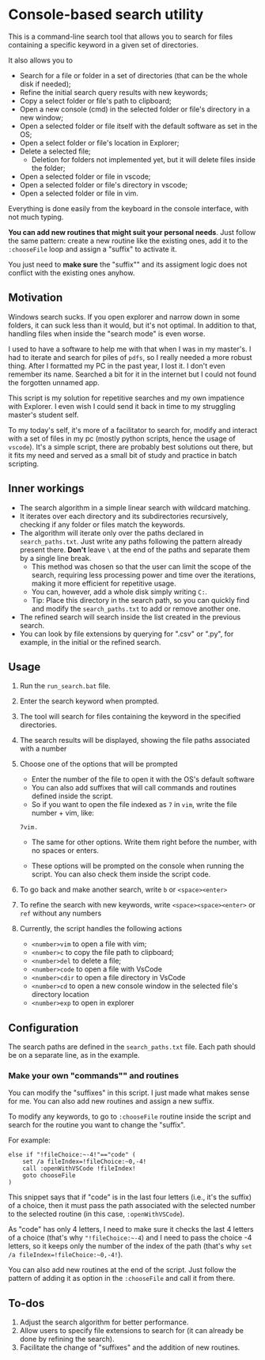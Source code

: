 # Console-based search utility

This is a command-line search tool that allows you to search for files containing a specific keyword in a given set of directories.

It also allows you to

- Search for a file or folder in a set of directories (that can be the whole disk if needed);
- Refine the initial search query results with new keywords;
- Copy a select folder or file's path to clipboard;
- Open a new console (cmd) in the selected folder or file's directory in a new window;
- Open a selected folder or file itself with the default software as set in the OS;
- Open a select folder or file's location in Explorer;
- Delete a selected file;
   - Deletion for folders not implemented yet, but it will delete files inside the folder;
- Open a selected folder or file in vscode;
- Open a selected folder or file's directory in vscode;
- Open a selected folder or file in vim.

Everything is done easily from the keyboard in the console interface, with not much typing.

**You can add new routines that might suit your personal needs**. Just follow the same pattern: create a new routine like the existing ones, add it to the `:chooseFile` loop and assign a "suffix" to activate it.

You just need to **make sure** the "suffix"" and its assigment logic does not conflict with the existing ones anyhow.

## Motivation

Windows search sucks. If you open explorer and narrow down in some folders, it can suck less than it would, but it's not optimal. In addition to that, handling files when inside the "search mode" is even worse.

I used to have a software to help me with that when I was in my master's. I had to iterate and search for piles of `pdfs`, so I really needed a more robust thing. After I formatted my PC in the past year, I lost it. I don't even remember its name. Searched a bit for it in the internet but I could not found the forgotten unnamed app.

This script is my solution for repetitive searches and my own impatience with Explorer. I even wish I could send it back in time to my struggling master's student self.

To my today's self, it's more of a facilitator to search for, modify and interact with a set of files in my pc (mostly python scripts, hence the usage of `vscode`). It's a simple script, there are probably best solutions out there, but it fits my need and served as a small bit of study and practice in batch scripting.

## Inner workings

- The search algorithm in a simple linear search with wildcard matching.
- It iterates over each directory and its subdirectories recursively, checking if any folder or files match the keywords.
- The algorithm will iterate only over the paths declared in `search_paths.txt`. Just write any paths following the pattern already present there. **Don't** leave `\` at the end of the paths and separate them by a single line break.
   - This method was chosen so that the user can limit the scope of the search, requiring less processing power and time over the iterations, making it more efficient for repetitive usage.
   - You can, however, add a whole disk simply writing `C:`.
   - Tip: Place this directory in the search path, so you can quickly find and modify the `search_paths.txt` to add or remove another one.
- The refined search will search inside the list created in the previous search.
- You can look by file extensions by querying for ".csv" or ".py", for example, in the initial or the refined search.

## Usage

1. Run the `run_search.bat` file.
2. Enter the search keyword when prompted.
3. The tool will search for files containing the keyword in the specified directories.
4. The search results will be displayed, showing the file paths associated with a number
5. Choose one of the options that will be prompted
   - Enter the number of the file to open it with the OS's default software
   - You can also add suffixes that will call commands and routines defined inside the script.
   - So if you want to open the file indexed as `7` in `vim`, write the file number + vim, like:
   ```
   7vim.
   ```
   - The same for other options. Write them right before the number, with no spaces or enters.

   - These options will be prompted on the console when running the script. You can also check them inside the script code.

6. To go back and make another search, write `b` or `<space><enter>`

7. To refine the search with new keywords, write `<space><space><enter>` or `ref` without any numbers

8. Currently, the script handles the following actions
   - `<number>vim` to open a file with vim;
   - `<number>c` to copy the file path to clipboard;
   - `<number>del` to delete a file;
   - `<number>code` to open a file with VsCode
   - `<number>cdir` to open a file directory in VsCode
   - `<number>cd` to open a new console window in the selected file's directory location
   - `<number>exp` to open in explorer

## Configuration

The search paths are defined in the `search_paths.txt` file. Each path should be on a separate line, as in the example.

### Make your own "commands"" and routines

You can modify the "suffixes" in this script. I just made what makes sense for me. You can also add new routines and assign a new suffix.

To modify any keywords, to go to `:chooseFile` routine inside the script and search for the routine you want to change the "suffix".

For example:

```batch
else if "!fileChoice:~-4!"=="code" (
    set /a fileIndex=!fileChoice:~0,-4!
    call :openWithVSCode !fileIndex!
    goto chooseFile
)
```

This snippet says that if "code" is in the last four letters (i.e., it's the suffix) of a choice, then it must pass the path associated with the selected number to the selected routine (in this case, `:openWithVSCode`).

As "code" has only 4 letters, I need to make sure it checks the last 4 letters of a choice (that's why `"!fileChoice:~-4`) and I need to pass the choice -4 letters, so it keeps only the number of the index of the path (that's why `set /a fileIndex=!fileChoice:~0,-4!`).

You can also add new routines at the end of the script. Just follow the pattern of adding it as option in the `:chooseFile` and call it from there.

## To-dos
1. Adjust the search algorithm for better performance.
2. Allow users to specify file extensions to search for (it can already be done by refining the search).
3. Facilitate the change of "suffixes" and the addition of new routines.
